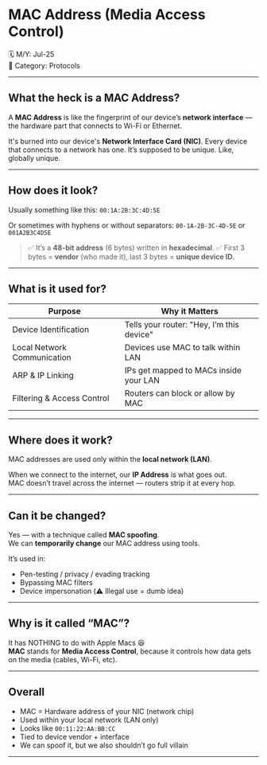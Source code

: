 # MAC Address (Media Access Control)

🗓️ M/Y: Jul-25  
📂 Category: Protocols

---

## What the heck is a MAC Address?

A **MAC Address** is like the fingerprint of our device’s **network interface** — the hardware part that connects to Wi-Fi or Ethernet.

It's burned into our device's **Network Interface Card (NIC)**. Every device that connects to a network has one. It’s supposed to be unique. Like, globally unique.

---

## How does it look?

Usually something like this: `00:1A:2B:3C:4D:5E`

Or sometimes with hyphens or without separators: `00-1A-2B-3C-4D-5E` or `001A2B3C4D5E`

> ✅ It’s a **48-bit address** (6 bytes) written in **hexadecimal**.
> ✅ First 3 bytes = **vendor** (who made it), last 3 bytes = **unique device ID**.

---

## What is it used for?

| Purpose                  | Why it Matters                           |
|--------------------------|-------------------------------------------|
| Device Identification    | Tells your router: "Hey, I’m this device" |
| Local Network Communication | Devices use MAC to talk within LAN       |
| ARP & IP Linking         | IPs get mapped to MACs inside your LAN   |
| Filtering & Access Control | Routers can block or allow by MAC        |

---

## Where does it work?

MAC addresses are used only within the **local network (LAN)**.

When we connect to the internet, our **IP Address** is what goes out.  
MAC doesn’t travel across the internet — routers strip it at every hop.

---

## Can it be changed?

Yes — with a technique called **MAC spoofing**.  
We can **temporarily change** our MAC address using tools.

It’s used in:

- Pen-testing / privacy / evading tracking  
- Bypassing MAC filters  
- Device impersonation (⚠️ Illegal use = dumb idea)

---

## Why is it called “MAC”?

It has NOTHING to do with Apple Macs 😆  
**MAC** stands for **Media Access Control**, because it controls how data gets on the media (cables, Wi-Fi, etc).

---

## Overall

- MAC = Hardware address of your NIC (network chip)  
- Used within your local network (LAN only)  
- Looks like `00:11:22:AA:BB:CC`  
- Tied to device vendor + interface  
- We can spoof it, but we also shouldn’t go full villain

---
